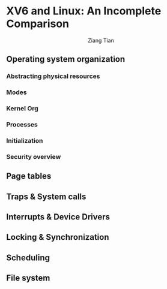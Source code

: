 # XV6 and Linux: An Incomplete Comparison

<center>Ziang Tian</center>

## Operating system organization

### Abstracting physical resources

### Modes

### Kernel Org

### Processes

### Initialization

### Security overview



## Page tables



## Traps & System calls



## Interrupts & Device Drivers



## Locking & Synchronization



## Scheduling



## File system



